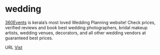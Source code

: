 # wedding
 <a href="https://360events.in/" target="_blank">360Events</a> is kerala’s most loved Wedding Planning website! Check prices, verified reviews and book best wedding photographers, bridal makeup artists, wedding venues, decorators, and all other wedding vendors at guaranteed best prices.

URL  <a href="https://360events.in/" target="_blank"> Vist </a>

